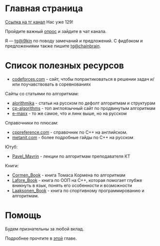 # Главная страница

[Ссылка на тг канал](https://t.me/+uunjZQSTJ0hhNjFi) Нас уже 129!

Пройдите важный [опрос](https://t.me/c/1718888756/13) и зайдите в чат канала.

Я &mdash; [tg@i9kin](https://t.me/i9kin) по поводу замечаний и предложений.
С фидбэком и предложениями также пишите [tg@chainbrain](https://t.me/chainbrain).

Список полезных ресурсов
===
* [codeforces.com](https://codeforces.com) - сайт, чтобы попрактиковаться в решении задач и/или поучавствовать в соревнованиях

Сайты со статьями по алгоритмам:
* [alorithmika](https://ru.algorithmica.org) - статьи на русском по дефолт алгоритмам и структурам
* [cp-algorithms](https://cp-algorithms.com) - топ англоязычный сайт по продвинутым алгоритмам 
* [e-maxx](http://e-maxx.ru/algo/) - то же самое, что и линк выше, но на русском

Справочники по плюсам:
* [cppreference.com](https://en.cppreference.com/w/) - справочник по C++ на английском.
* [metanit.com](https://metanit.com/cpp/tutorial/) - более подробные гайды по C++ на русском

Ютуб:
* [Pavel_Mavrin](https://www.youtube.com/@pavelmavrin) - лекции по алгоритмам преподавателя КТ

Книги:
* [Cormen_Book](https://vk.com/doc191450968_561608466?hash=1K1Cd8tP7N8rZcYeFS8pSJjr82ROC22zM2WlzBbBBzz&dl=RolI6VzGuZKU7zeJEYpjawEP7lZ0yWFsnsqwcJOzkIP) - книга Томаса Кормена по алгоритмам
* [Lafore_Book](http://lib.jizpi.uz/pluginfile.php/7322/mod_resource/content/0/Объектно_ориентированное_программирование_в_С%2B%2B_Р_Лафоре.pdf) - книга по ООП на C++, которая помогает глубже вникнуть в язык, понять его особенности и возможности
* [Laaksonen_Book](https://library.samdu.uz/files/e946919660708044a522983e0741690c_Лааксонен_А_Олимпиадное_программирование.pdf) - книга по спортивному программированию и алгоритмам.


Помощь
===

Будем признательны за любой вклад.

Подробнее прочтите в [этой](./CONTRIBUTING.md) главе.
